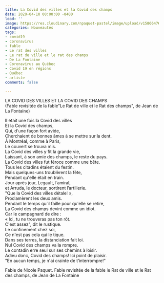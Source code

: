 ```yaml
---
title: La Covid des villes et la Covid des champs
date: 2020-04-10 00:00:00 -0400
lead: ''
image: https://res.cloudinary.com/npaquet-pastel/image/upload/v1586647657/La_Covid_v6lno7.jpg
categories: Nouveautés
tags:
- covid19
- coronavirus
- fable
- Le rat des villes
- Le rat de ville et le rat des champs
- De La Fontaine
- Coronavirus au Québec
- Covid 19 en régions
- Québec
- artiste
comments: false

---
```

LA COVID DES VILLES ET LA COVID DES CHAMPS  
(Fable revisitée de la fable"Le Rat de ville et le Rat des champs", de Jean de La Fontaine)

Il était une fois la Covid des villes  
Et la Covid des champs,  
Qui, d'une façon fort avide,  
Cherchaient de bonnes âmes à se mettre sur la dent.  
À Montréal, comme à Paris,  
Le couvert se trouva mis.  
La Covid des villes y fit la grande vie,  
Laissant, à son amie des champs, le reste du pays.  
La Covid des villes fut féroce comme une bête.  
Tous les citadins étaient du festin.  
Mais quelques-uns troublèrent la fête,  
Pendant qu'elle était en train.  
Jour après jour, Legault, l’amiral,  
et Arruda, le docteur, sortirent l’artillerie.  
"Que la Covid des villes détale! »,  
Proclamèrent les deux amis.  
Pendant le temps qu’il faille pour qu'elle se retire,  
La Covid des champs devint comme un idiot.  
Car le campagnard de dire :  
« Ici, tu ne trouveras pas ton rôt.  
C'est assez", dit le rustique.  
Le confinement chez soi,  
Ce n'est pas cela qui le tique.  
Dans ses terres, la distanciation fait loi.  
Nul Covid des champs va la rompre.  
Le contadin erre seul sur ses chemins à loisir.  
Adieu donc, Covid des champs! Ici point de plaisir.  
"En aucun temps, je n'ai crainte de t’interrompre!"

Fable de Nicole Paquet. Fable revisitée de la fable le Rat de ville et le Rat des champs, de Jean de La Fontaine